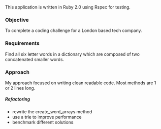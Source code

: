 This application is written in Ruby 2.0 using Rspec for testing.
<h3>Objective</h3>
To complete a coding challenge for a London based tech company.
<h3>Requirements</h3>
Find all six letter words in a dictionary which are composed of two concatenated smaller words.
<h3>Approach</h3>
My approach focused on writing clean readable code. Most methods are 1 or 2 lines long.

<h5>Refactoring</h5>
<ul>
<li>rewrite the create_word_arrays method</li>
<li>use a trie to improve performance</li>
<li>benchmark different solutions</li>
</ul>